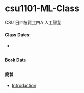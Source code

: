 # csu1101-ML-Class
CSU 日四技資工四A 人工智慧
###
#### Class Dates:
*
##
#### Book Data
##
#### 簡報
* [Introduction](https://github.com/jumbokh/csu1101-ML-Class/blob/main/docs/CSUAI_class.pptx)
##
